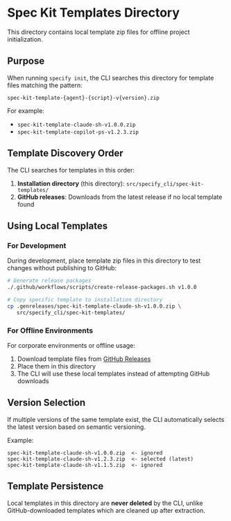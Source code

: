 # Spec Kit Templates Directory

This directory contains local template zip files for offline project initialization.

## Purpose

When running `specify init`, the CLI searches this directory for template files matching the pattern:
```
spec-kit-template-{agent}-{script}-v{version}.zip
```

For example:
- `spec-kit-template-claude-sh-v1.0.0.zip`
- `spec-kit-template-copilot-ps-v1.2.3.zip`

## Template Discovery Order

The CLI searches for templates in this order:

1. **Installation directory** (this directory): `src/specify_cli/spec-kit-templates/`
2. **GitHub releases**: Downloads from the latest release if no local template found

## Using Local Templates

### For Development

During development, place template zip files in this directory to test changes without publishing to GitHub:

```bash
# Generate release packages
./.github/workflows/scripts/create-release-packages.sh v1.0.0

# Copy specific template to installation directory
cp .genreleases/spec-kit-template-claude-sh-v1.0.0.zip \
   src/specify_cli/spec-kit-templates/
```

### For Offline Environments

For corporate environments or offline usage:

1. Download template files from [GitHub Releases](https://github.com/github/spec-kit/releases)
2. Place them in this directory
3. The CLI will use these local templates instead of attempting GitHub downloads

## Version Selection

If multiple versions of the same template exist, the CLI automatically selects the latest version based on semantic versioning.

Example:
```
spec-kit-template-claude-sh-v1.0.0.zip  <- ignored
spec-kit-template-claude-sh-v1.2.3.zip  <- selected (latest)
spec-kit-template-claude-sh-v1.1.5.zip  <- ignored
```

## Template Persistence

Local templates in this directory are **never deleted** by the CLI, unlike GitHub-downloaded templates which are cleaned up after extraction.
